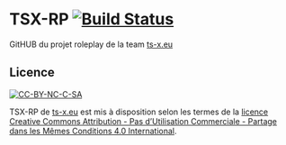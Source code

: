 # TSX-RP [![Build Status](https://travis-ci.org/kossolax/TSX-RP.svg?branch=master)](https://travis-ci.org/kossolax/TSX-RP)
GitHUB du projet roleplay de la team [ts-x.eu][1]

## Licence 
[![CC-BY-NC-C-SA](https://licensebuttons.net/l/by-nc-sa/4.0/88x31.png)][2]

TSX-RP de [ts-x.eu][1] est mis à disposition selon les termes de la [licence Creative Commons Attribution - Pas d’Utilisation Commerciale - Partage dans les Mêmes Conditions 4.0 International][2].

  [1]: https://www.ts-x.eu
  [2]: https://creativecommons.org/licenses/by-nc-sa/4.0/deed.fr
